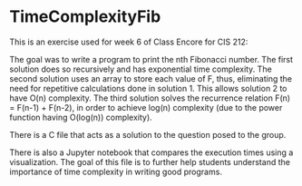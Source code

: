 # TimeComplexityFib

This is an exercise used for week 6 of Class Encore for CIS 212:

The goal was to write a program to print the nth Fibonacci number. The first solution does so recursively and has exponential time complexity. The second solution uses an array to store each value of F, thus, eliminating the need for repetitive calculations done in solution 1. This allows solution 2 to have O(n) complexity. The third solution solves the recurrence relation F(n) = F(n-1) + F(n-2), in order to achieve log(n) complexity (due to the power function having O(log(n)) complexity).

There is a C file that acts as a solution to the question posed to the group.

There is also a Jupyter notebook that compares the execution times using a visualization. The goal of this file is to further help students understand the importance of time complexity in writing good programs. 
